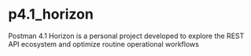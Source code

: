 # p4.1_horizon
Postman 4.1 Horizon is a personal project developed to explore the REST API ecosystem and optimize routine operational workflows
